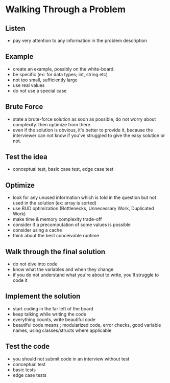 # __Walking Through a Problem__

## __Listen__

* pay very attention to any information in the problem description

## __Example__

* create an example, possibly on the white-board.
* be specific (ex: for data types; int, string etc)
* not too small, sufficiently large
* use real values
* do not use a special case

## __Brute Force__

* state a brute-force solution as soon as possible, do not worry about complexity.  then optimize from there.
* even if the solution is obvious, it's better to provide it, because the interviewer can not know if you've struggled to give the easy solution or not.

## __Test the idea__

* conceptual test, basic case test, edge case test

## __Optimize__

* look for any unused information which is told in the question but not used in the solution (ex: array is sorted)
* use BUD optimization (Bottlenecks, Unnecessary Work, Duplicated Work)
* make time & memory complexity trade-off
* consider if a precomputation of some values is possible
* consider using a cache
* think about the best conceivable runtime

## __Walk through the final solution__

* do not dive into code
* know what the variables and when they change
* if you do not understand what you're about to write, you'll struggle to code it

## __Implement the solution__

* start coding in the far left of the board
* keep talking while writing the code
* everything counts, write beautiful code
* beautiful code means ; modularized code, error checks, good variable names, using classes/structs where applicable

## __Test the code__

* you should not submit code in an interview without test
* conceptual test
* basic tests
* edge case tests